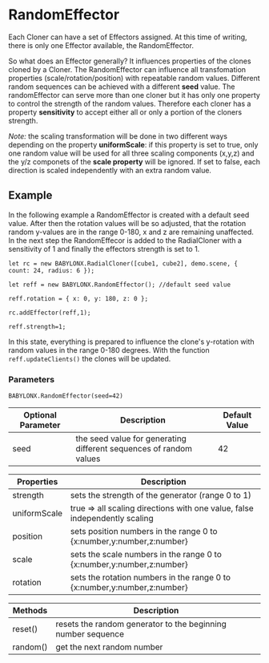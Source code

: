 # RandomEffector

Each Cloner can have a set of Effectors assigned. At this time of writing, there is only one Effector available, the RandomEffector.

So what does an Effector generally? It influences properties of the clones cloned by a Cloner. The RandomEffector can influence all transfomation properties (scale/rotation/position) with repeatable random values. Different random sequences can be achieved with a different **seed** value. The randomEffector can serve more than one cloner but it has only one property to control the strength of the random values. Therefore each cloner has a property **sensitivity** to accept either all or only a portion of the cloners strength. 

*Note:* the scaling transformation will be done in two different ways depending on the property **uniformScale**: if this property is set to true, only one random value will be used for all three scaling components (x,y,z) and the y/z componets of the **scale property** will be ignored. If set to false, each direction is scaled independently with an extra random value. 

## Example

In the following example a RandomEffector is created with a default seed value. After then the rotation values will be so adjusted, that the rotation random y-values are in the range 0-180, x and z are remaining unaffected. In the next step the RandomEffecor is added to the RadialCloner with a sensitivity of 1 and finally the effectors strength is set to 1.



`let rc = new BABYLONX.RadialCloner([cube1, cube2], demo.scene, { count: 24, radius: 6 });`

`let reff = new BABYLONX.RandomEffector(); //default seed value` 

`reff.rotation = { x: 0, y: 180, z: 0 }; `

`rc.addEffector(reff,1);`

`reff.strength=1;`

In this state, everything is prepared to influence the clone's y-rotation with random values in the range 0-180 degrees. With the function `reff.updateClients()` the clones will be updated. 

### Parameters
`BABYLONX.RandomEffector(seed=42)` 

Optional Parameter | Description | Default Value
-------------------|-------------|--------------
seed | the seed value for generating different sequences of random values  | 42 

Properties | Description 
------------|-------------
strength |sets the strength of the generator (range 0 to 1)
uniformScale| true => all scaling directions with one value, false independently scaling
position| sets position numbers in the range 0 to {x:number,y:number,z:number}
scale| sets  the scale numbers in the range 0 to {x:number,y:number,z:number} 
rotation| sets  the rotation numbers in the range 0 to {x:number,y:number,z:number}


Methods | Description 
------------|-------------
reset()| resets the random generator to the beginning number sequence 
random()| get the next random number
